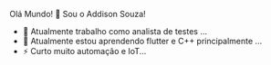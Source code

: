 Olá Mundo! 👋 Sou o Addison Souza!


- 🔭 Atualmente trabalho como analista de testes ...
- 🌱 Atualmente estou aprendendo flutter e C++ principalmente ...
- ⚡ Curto muito automação e IoT...

